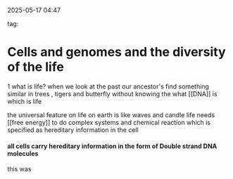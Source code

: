 

2025-05-17 04:47

tag:


# Cells and genomes and the diversity of the life 



1
what is life? when we look at the past our ancestor's find something similar in trees , tigers and butterfly without knowing the what [[DNA]] is which  is life



the universal feature on life on earth is like waves and candle life needs [[free energy]] to do complex systems and chemical reaction which is specified as hereditary information in the cell



#### all cells carry hereditary information in the form of Double strand DNA molecules 



this was








 